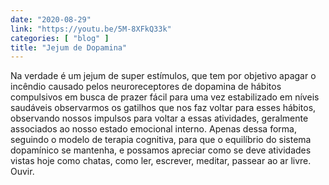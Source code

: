 ```yaml
---
date: "2020-08-29"
link: "https://youtu.be/5M-8XFkQ33k"
categories: [ "blog" ]
title: "Jejum de Dopamina"
---
```

Na verdade é um jejum de super estímulos, que tem por objetivo apagar o incêndio causado pelos neuroreceptores de dopamina de hábitos compulsivos em busca de prazer fácil para uma vez estabilizado em níveis saudáveis observarmos os gatilhos que nos faz voltar para esses hábitos, observando nossos impulsos para voltar a essas atividades, geralmente associados ao nosso estado emocional interno. Apenas dessa forma, seguindo o modelo de terapia cognitiva, para que o equilíbrio do sistema dopamínico se mantenha, e possamos apreciar como se deve atividades vistas hoje como chatas, como ler, escrever, meditar, passear ao ar livre. Ouvir.
